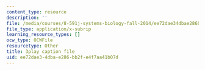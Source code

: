 ```yaml
---
content_type: resource
description: ''
file: /media/courses/8-591j-systems-biology-fall-2014/ee72dae34dbae286bb2fe4f7aa41b07d_03bVGr-vYHQ.srt
file_type: application/x-subrip
learning_resource_types: []
ocw_type: OCWFile
resourcetype: Other
title: 3play caption file
uid: ee72dae3-4dba-e286-bb2f-e4f7aa41b07d
---
```

